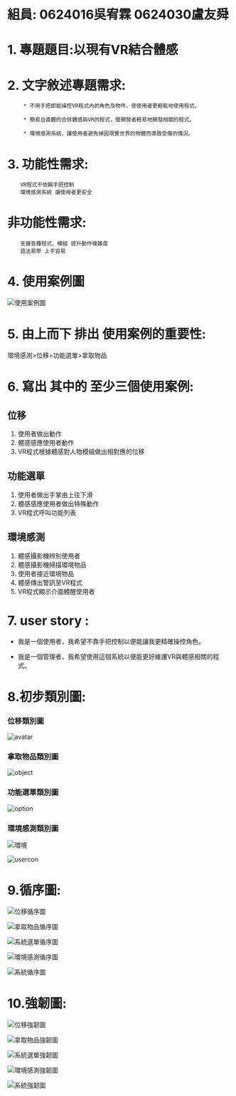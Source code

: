 
# 組員: 0624016吳宥霖 0624030盧友舜

# 1. **專題題目**:以現有VR結合體感 
# 2. **文字敘述專題需求**:

         * 不用手把即能操控VR程式內的角色及物件，使使用者更輕鬆地使用程式。
         
         * 簡易且直觀的合併體感與VR的程式，使開發者輕易地開發相關的程式。
         
         * 環境感測系統，讓使用者避免掉因現實世界的物體而導致受傷的情況。
# 3. **功能性需求**:

        VR程式不依賴手把控制 
        環境感測系統 讓使用者更安全

#    **非功能性需求**:

        支援各種程式、模組 提升動作複雜度
        語法易學 上手容易
        
# 4. **使用案例圖**

![使用案例圖](使用案例圖.png)

# 5. **由上而下 排出 使用案例的重要性**:

環境感測>位移>功能選單>拿取物品

# 6. **寫出 其中的 至少三個使用案例:**

   ## 位移
        
   1. 使用者做出動作
   2. 體感感應使用者動作
   3. VR程式根據體感對人物模組做出相對應的位移
   
   
   ## 功能選單
         
   1. 使用者做出手掌由上往下滑
   2. 體感感應使用者做出特殊動作
   3. VR程式呼叫功能列表
   
  ## 環境感測
   
   1. 體感攝影機辨別使用者
   2. 體感攝影機掃描環境物品
   3. 使用者接近環境物品
   4. 體感傳出警訊至VR程式
   5. VR程式顯示介面體醒使用者
                
# 7. **user story** :

* 我是一個使用者，我希望不靠手把控制以便能讓我更精確操控角色。

* 我是一個管理者，我希望使用這個系統以便能更好維護VR與體感相關的程式。

# 8.**初步類別圖:**

### 位移類別圖

![avatar](avatar.png)

### 拿取物品類別圖

![object](object.png)

### 功能選單類別圖

![option](option.png)

### 環境感測類別圖

![環境](環境.png)

![usercon](usercon.png)

# 9.**循序圖:**

![位移循序圖](位移循序圖.png)

![拿取物品循序圖](拿取物品循序圖2.png)

![系統選單循序圖](系統選單循序圖.png)

![環境感測循序圖](環境感測循序圖2.png)

![系統循序圖](系統循序圖.png)

# 10.**強韌圖:**

![位移強韌圖](位移強韌圖.png)

![拿取物品強韌圖](拿取物品強韌圖.png)

![系統選單強韌圖](系統選單強韌圖.png)

![環境感測強韌圖](環境感測強韌圖.png)

![系統強韌圖](系統強韌圖2.png)
